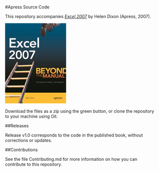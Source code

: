#Apress Source Code

This repository accompanies [*Excel 2007*](http://www.apress.com/9781590597989) by Helen Dixon (Apress, 2007).

![Cover image](9781590597989.jpg)

Download the files as a zip using the green button, or clone the repository to your machine using Git.

##Releases

Release v1.0 corresponds to the code in the published book, without corrections or updates.

##Contributions

See the file Contributing.md for more information on how you can contribute to this repository.
